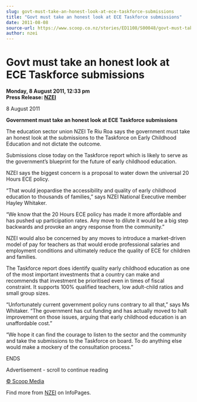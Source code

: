```yaml
---
slug: govt-must-take-an-honest-look-at-ece-taskforce-submissions
title: "Govt must take an honest look at ECE Taskforce submissions"
date: 2011-08-08
source-url: https://www.scoop.co.nz/stories/ED1108/S00048/govt-must-take-an-honest-look-at-ece-taskforce-submissions.htm
author: nzei
---
```

Govt must take an honest look at ECE Taskforce submissions
==========================================================

**Monday, 8 August 2011, 12:33 pm**  
**Press Release: [NZEI](https://info.scoop.co.nz/NZEI)**

8 August 2011

**Government must take an honest look at ECE Taskforce submissions**

The education sector union NZEI Te Riu Roa says the government must take an honest look at the submissions to the Taskforce on Early Childhood Education and not dictate the outcome.

Submissions close today on the Taskforce report which is likely to serve as the government’s blueprint for the future of early childhood education.

NZEI says the biggest concern is a proposal to water down the universal 20 Hours ECE policy.

“That would jeopardise the accessibility and quality of early childhood education to thousands of families,” says NZEI National Executive member Hayley Whitaker.

“We know that the 20 Hours ECE policy has made it more affordable and has pushed up participation rates. Any move to dilute it would be a big step backwards and provoke an angry response from the community.”

NZEI would also be concerned by any moves to introduce a market-driven model of pay for teachers as that would erode professional salaries and employment conditions and ultimately reduce the quality of ECE for children and families.

The Taskforce report does identify quality early childhood education as one of the most important investments that a country can make and recommends that investment be prioritised even in times of fiscal constraint. It supports 100% qualified teachers, low adult-child ratios and small group sizes.

“Unfortunately current government policy runs contrary to all that,” says Ms Whitaker. “The government has cut funding and has actually moved to halt improvement on those issues, arguing that early childhood education is an unaffordable cost.”

“We hope it can find the courage to listen to the sector and the community and take the submissions to the Taskforce on board. To do anything else would make a mockery of the consultation process.”

ENDS

Advertisement - scroll to continue reading





[© Scoop Media](http://www.scoop.co.nz/about/terms.html)

Find more from [NZEI](https://info.scoop.co.nz/NZEI) on InfoPages.
